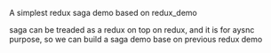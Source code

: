 A simplest redux saga demo based on redux_demo

saga can be treaded as a redux on top on redux, and it is for aysnc purpose, so we can build a saga demo base on previous redux demo

